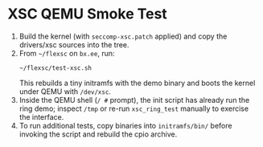 # XSC QEMU Smoke Test

1. Build the kernel (with `seccomp-xsc.patch` applied) and copy the drivers/xsc
   sources into the tree.
2. From `~/flexsc` on `bx.ee`, run:
   ```
   ~/flexsc/test-xsc.sh
   ```
   This rebuilds a tiny initramfs with the demo binary and boots the kernel
   under QEMU with `/dev/xsc`.
3. Inside the QEMU shell (`/ #` prompt), the init script has already run the
   ring demo; inspect `/tmp` or re-run `xsc_ring_test` manually to exercise the
   interface.
4. To run additional tests, copy binaries into `initramfs/bin/` before invoking
   the script and rebuild the cpio archive.
